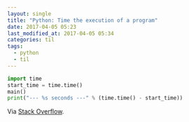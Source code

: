 ```yaml
---
layout: single
title: "Python: Time the execution of a program"
date: 2017-04-05 05:23
last_modified_at: 2017-04-05 05:34
categories: til
tags:
  - python
  - til
---
```


```python
import time
start_time = time.time()
main()
print("--- %s seconds ---" % (time.time() - start_time))
```

Via [Stack Overflow](http://stackoverflow.com/a/1557584/1257318).
